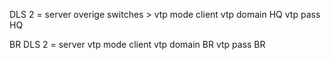 DLS 2 = server
overige switches >
vtp mode client
vtp domain HQ
vtp pass HQ

BR
DLS 2 = server
vtp mode client
vtp domain BR
vtp pass BR